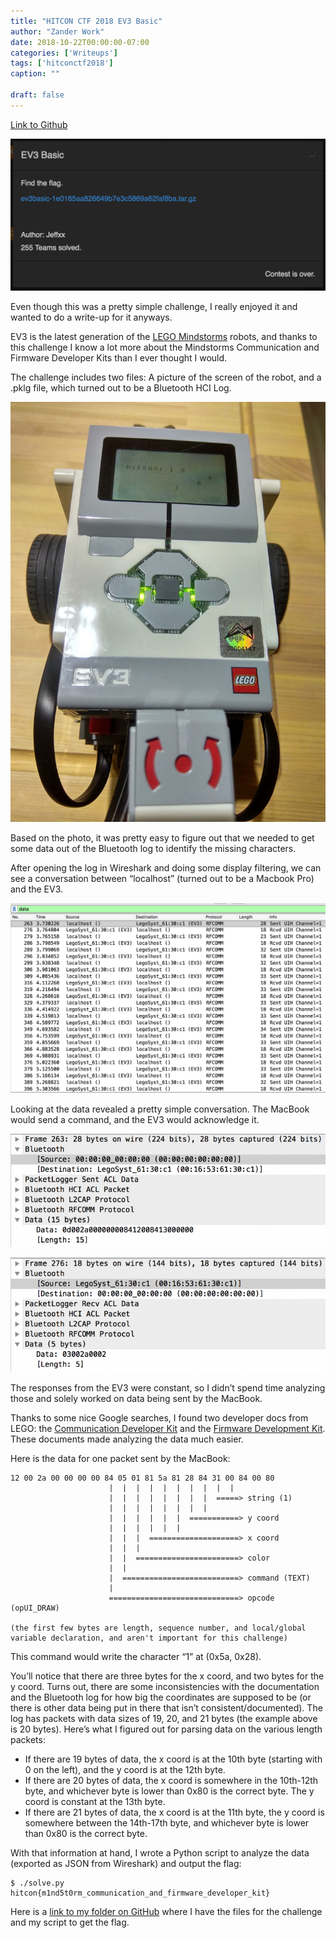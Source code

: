 ```yaml
---
title: "HITCON CTF 2018 EV3 Basic"
author: "Zander Work"
date: 2018-10-22T00:00:00-07:00
categories: ['Writeups']
tags: ['hitconctf2018']
caption: ""

draft: false
---
```


[Link to Github](https://github.com/zzzanderw/ctf-writeups/tree/master/hitcon2018/ev3basic)

![Screenshot of a CTFd challenge called EV3 Basic with a TAR archive to download.](/static/blog/hitcon-ctf-2018-ctfd.png)

Even though this was a pretty simple challenge, I really enjoyed it and wanted to do a write-up for it anyways.

EV3 is the latest generation of the [LEGO Mindstorms](https://www.lego.com/en-us/mindstorms) robots, and thanks to this challenge I know a lot more about the Mindstorms Communication and Firmware Developer Kits than I ever thought I would.

The challenge includes two files: A picture of the screen of the robot, and a .pklg file, which turned out to be a Bluetooth HCI Log.

![Photo of a LEGO Mindstorms EV3, displaying a screen of a challenge flag with most of the characters missing](/static/blog/hitcon-ctf-2018-ev3.jpg)

Based on the photo, it was pretty easy to figure out that we needed to get some data out of the Bluetooth log to identify the missing characters.

After opening the log in Wireshark and doing some display filtering, we can see a conversation between “localhost” (turned out to be a Macbook Pro) and the EV3.

![Screenshot of many lines of Bluetooth dialog in Wireshark](/static/blog/hitcon-ctf-2018-wireshark.png)

Looking at the data revealed a pretty simple conversation. The MacBook would send a command, and the EV3 would acknowledge it.

![Screenshot of Wireguard, showing a command sent from the laptop to the EV3](/static/blog/hitcon-ctf-2018-wireshark1.png)

![Screenshot of Wireguard, showing an acknowledgement sent from the EV3 to the laptop](/static/blog/hitcon-ctf-2018-wireshark2.png)

The responses from the EV3 were constant, so I didn’t spend time analyzing those and solely worked on data being sent by the MacBook.

Thanks to some nice Google searches, I found two developer docs from LEGO: the [Communication Developer Kit](https://le-www-live-s.legocdn.com/sc/media/files/ev3-developer-kit/lego%20mindstorms%20ev3%20communication%20developer%20kit-f691e7ad1e0c28a4cfb0835993d76ae3.pdf?la=en-us) and the [Firmware Development Kit](https://le-www-live-s.legocdn.com/sc/media/files/ev3-developer-kit/lego%20mindstorms%20ev3%20firmware%20developer%20kit-7be073548547d99f7df59ddfd57c0088.pdf?la=en-us). These documents made analyzing the data much easier.

Here is the data for one packet sent by the MacBook:

```
12 00 2a 00 00 00 00 84 05 01 81 5a 81 28 84 31 00 84 00 80
                      |  |  |  |  |  |  |  |  |  |
                      |  |  |  |  |  |  |  |  =====> string (1)
                      |  |  |  |  |  |  |  |
                      |  |  |  |  |  |  ===========> y coord
                      |  |  |  |  |  |
                      |  |  |  ====================> x coord
                      |  |  |
                      |  |  =======================> color
                      |  |
                      |  ==========================> command (TEXT)
                      |
                      =============================> opcode (opUI_DRAW)

(the first few bytes are length, sequence number, and local/global variable declaration, and aren't important for this challenge)
```

This command would write the character “1” at (0x5a, 0x28).

You’ll notice that there are three bytes for the x coord, and two bytes for the y coord. Turns out, there are some inconsistencies with the documentation and the Bluetooth log for how big the coordinates are supposed to be (or there is other data being put in there that isn’t consistent/documented). The log has packets with data sizes of 19, 20, and 21 bytes (the example above is 20 bytes). Here’s what I figured out for parsing data on the various length packets:

- If there are 19 bytes of data, the x coord is at the 10th byte (starting with 0 on the left), and the y coord is at the 12th byte.
- If there are 20 bytes of data, the x coord is somewhere in the 10th-12th byte, and whichever byte is lower than 0x80 is the correct byte. The y coord is constant at the 13th byte.
- If there are 21 bytes of data, the x coord is at the 11th byte, the y coord is somewhere between the 14th-17th byte, and whichever byte is lower than 0x80 is the correct byte.

With that information at hand, I wrote a Python script to analyze the data (exported as JSON from Wireshark) and output the flag:

```
$ ./solve.py
hitcon{m1nd5t0rm_communication_and_firmware_developer_kit}
```

Here is a [link to my folder on GitHub](https://github.com/zzzanderw/ctf-writeups/tree/master/hitcon2018/ev3basic) where I have the files for the challenge and my script to get the flag.
